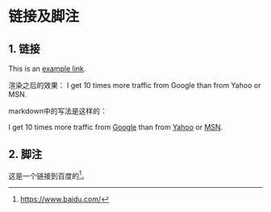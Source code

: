 # 链接及脚注 


## 1. 链接
 This is an [example link](https://www.baidu.com/).


渲染之后的效果：
I get 10 times more traffic from Google than from Yahoo or MSN.

markdown中的写法是这样的：

I get 10 times more traffic from [Google][1] than from [Yahoo][2] or [MSN][3].  

[1]: http://google.com/        "Google" 
[2]: http://search.yahoo.com/  "Yahoo Search" 
[3]: http://search.msn.com/    "MSN Search"


## 2. 脚注

这是一个链接到百度的[^脚注]。

[^脚注]: https://www.baidu.com/